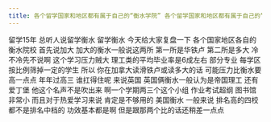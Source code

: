 ```yaml
---
title: 各个留学国家和地区都有属于自己的“衡水学院” 各个留学国家和地区都有属于自己的“衡水学院”，有哪些留学选校学习压力很大呢？
---
```

留学15年
总听人说留学衡水
留学衡水
今天给大家复盘一下
各个国家地区各自的衡水院校
首先说加大
加大的衡水一般说这两所
第一所是华铁卢
第二所是多大
冷不冷先不说啊
这个学习压力贼大
理工类的平均毕业率是6成左右
部分专业
每学区按比例筛掉一定的学生
所以
你在加拿大读滑铁卢或读多大的话
可能压力比衡水要高一点点
年年过高三
谁扛得住呢
来说英国
英国俩衡水一般认为是帝国理工
还有爱丁堡
他这个名声不是吹出来
啊一个学期两三个这个小组
作业考试超纲
图书馆非常小
而且对于热爱学习来说
肯定是不够用的
美国衡水
一般来说
排名高的四校都不是排名中档的
功效基本都是啊
但是跟那两个比的话还稍差一点点
